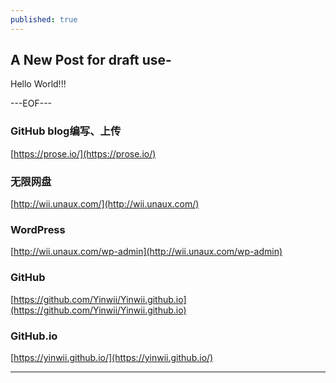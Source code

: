 ```yaml
---
published: true
---
```

## A New Post for draft use-

Hello World!!!

---EOF---
### GitHub blog编写、上传
[https://prose.io/](https://prose.io/)

### 无限网盘
[http://wii.unaux.com/](http://wii.unaux.com/)

### WordPress
[http://wii.unaux.com/wp-admin](http://wii.unaux.com/wp-admin)

### GitHub
[https://github.com/Yinwii/Yinwii.github.io](https://github.com/Yinwii/Yinwii.github.io)

### GitHub.io
[https://yinwii.github.io/](https://yinwii.github.io/)




____
